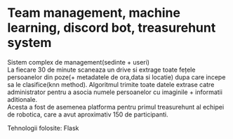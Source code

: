 # Team management, machine learning, discord bot, treasurehunt system
Sistem complex de management(sedinte + useri)\
La fiecare 30 de minute scaneaza un drive si extrage toate fețele persoanelor din poze(+ metadatele de ora,data si locatie) dupa care incepe sa le clasifice(knn method). Algoritmul trimite toate datele extrase catre administrator pentru a asocia numele persoanelor cu imaginile + informatii aditionale.\
Acesta a fost de asemenea platforma pentru primul treasurehunt al echipei de robotica, care a avut aproximativ 150 de participanti.

Tehnologii folosite: Flask
